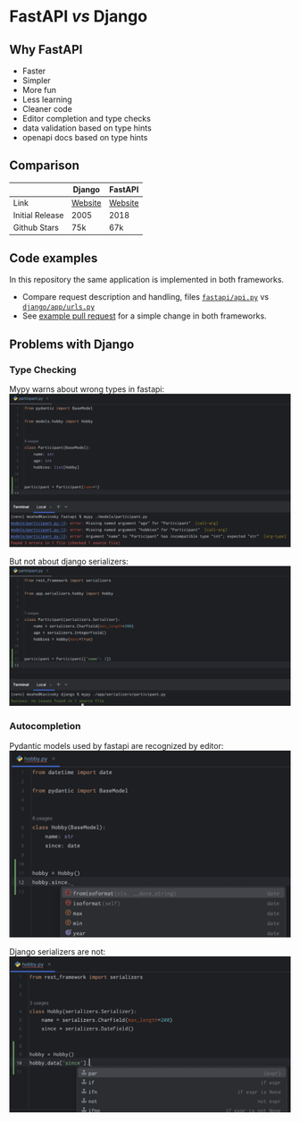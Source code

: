 # FastAPI _vs_ Django

## Why FastAPI

- Faster
- Simpler
- More fun
- Less learning
- Cleaner code
- Editor completion and type checks
- data validation based on type hints
- openapi docs based on type hints


## Comparison

|                 | Django                                    | FastAPI                                  |
|-----------------|-------------------------------------------|------------------------------------------|
| Link            | [Website](https://www.djangoproject.com/) | [Website](https://fastapi.tiangolo.com/) |
| Initial Release | 2005                                      | 2018                                     |
| Github Stars    | 75k                                       | 67k                                      |


## Code examples

In this repository the same application is implemented in both frameworks.  

- Compare request description and handling, files [`fastapi/api.py`](https://github.com/moshe-pheno/fastapi-vs-django/blob/main/fastapi/api.py) vs [`django/app/urls.py`](https://github.com/moshe-pheno/fastapi-vs-django/blob/main/django/app/urls.py)
- See [example pull request](https://github.com/moshe-pheno/fastapi-vs-django/pull/1) for a simple change in both frameworks.


## Problems with Django

### Type Checking

Mypy warns about wrong types in fastapi:
![image](./screenshots/mypy-fastapi.png)

But not about django serializers:
![image](./screenshots/mypy-django.png)

### Autocompletion

Pydantic models used by fastapi are recognized by editor:
![image](./screenshots/autocomplete-fastapi.png)

Django serializers are not:
![image](./screenshots/autocomplete-django.png)


